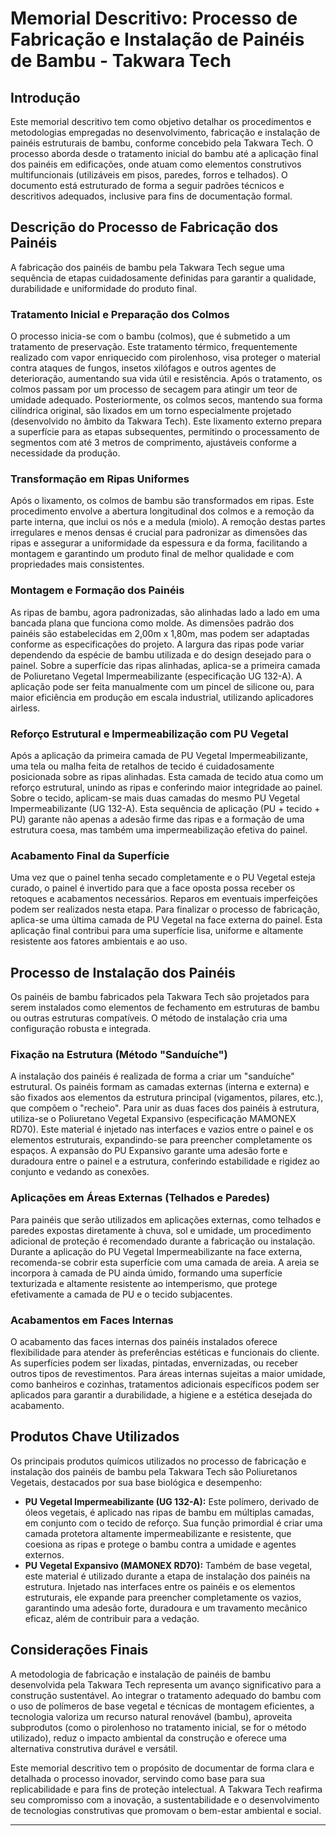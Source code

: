 # Memorial Descritivo: Processo de Fabricação e Instalação de Painéis de Bambu - Takwara Tech

## Introdução

Este memorial descritivo tem como objetivo detalhar os procedimentos e metodologias empregadas no desenvolvimento, fabricação e instalação de painéis estruturais de bambu, conforme concebido pela Takwara Tech. O processo aborda desde o tratamento inicial do bambu até a aplicação final dos painéis em edificações, onde atuam como elementos construtivos multifuncionais (utilizáveis em pisos, paredes, forros e telhados). O documento está estruturado de forma a seguir padrões técnicos e descritivos adequados, inclusive para fins de documentação formal.


## Descrição do Processo de Fabricação dos Painéis

A fabricação dos painéis de bambu pela Takwara Tech segue uma sequência de etapas cuidadosamente definidas para garantir a qualidade, durabilidade e uniformidade do produto final.

### Tratamento Inicial e Preparação dos Colmos

O processo inicia-se com o bambu (colmos), que é submetido a um tratamento de preservação. Este tratamento térmico, frequentemente realizado com vapor enriquecido com pirolenhoso, visa proteger o material contra ataques de fungos, insetos xilófagos e outros agentes de deterioração, aumentando sua vida útil e resistência. Após o tratamento, os colmos passam por um processo de secagem para atingir um teor de umidade adequado. Posteriormente, os colmos secos, mantendo sua forma cilíndrica original, são lixados em um torno especialmente projetado (desenvolvido no âmbito da Takwara Tech). Este lixamento externo prepara a superfície para as etapas subsequentes, permitindo o processamento de segmentos com até 3 metros de comprimento, ajustáveis conforme a necessidade da produção.

### Transformação em Ripas Uniformes

Após o lixamento, os colmos de bambu são transformados em ripas. Este procedimento envolve a abertura longitudinal dos colmos e a remoção da parte interna, que inclui os nós e a medula (miolo). A remoção destas partes irregulares e menos densas é crucial para padronizar as dimensões das ripas e assegurar a uniformidade da espessura e da forma, facilitando a montagem e garantindo um produto final de melhor qualidade e com propriedades mais consistentes.

### Montagem e Formação dos Painéis

As ripas de bambu, agora padronizadas, são alinhadas lado a lado em uma bancada plana que funciona como molde. As dimensões padrão dos painéis são estabelecidas em 2,00m x 1,80m, mas podem ser adaptadas conforme as especificações do projeto. A largura das ripas pode variar dependendo da espécie de bambu utilizada e do design desejado para o painel. Sobre a superfície das ripas alinhadas, aplica-se a primeira camada de Poliuretano Vegetal Impermeabilizante (especificação UG 132-A). A aplicação pode ser feita manualmente com um pincel de silicone ou, para maior eficiência em produção em escala industrial, utilizando aplicadores airless.

### Reforço Estrutural e Impermeabilização com PU Vegetal

Após a aplicação da primeira camada de PU Vegetal Impermeabilizante, uma tela ou malha feita de retalhos de tecido é cuidadosamente posicionada sobre as ripas alinhadas. Esta camada de tecido atua como um reforço estrutural, unindo as ripas e conferindo maior integridade ao painel. Sobre o tecido, aplicam-se mais duas camadas do mesmo PU Vegetal Impermeabilizante (UG 132-A). Esta sequência de aplicação (PU + tecido + PU) garante não apenas a adesão firme das ripas e a formação de uma estrutura coesa, mas também uma impermeabilização efetiva do painel.

### Acabamento Final da Superfície

Uma vez que o painel tenha secado completamente e o PU Vegetal esteja curado, o painel é invertido para que a face oposta possa receber os retoques e acabamentos necessários. Reparos em eventuais imperfeições podem ser realizados nesta etapa. Para finalizar o processo de fabricação, aplica-se uma última camada de PU Vegetal na face externa do painel. Esta aplicação final contribui para uma superfície lisa, uniforme e altamente resistente aos fatores ambientais e ao uso.

## Processo de Instalação dos Painéis

Os painéis de bambu fabricados pela Takwara Tech são projetados para serem instalados como elementos de fechamento em estruturas de bambu ou outras estruturas compatíveis. O método de instalação cria uma configuração robusta e integrada.

### Fixação na Estrutura (Método "Sanduíche")

A instalação dos painéis é realizada de forma a criar um "sanduíche" estrutural. Os painéis formam as camadas externas (interna e externa) e são fixados aos elementos da estrutura principal (vigamentos, pilares, etc.), que compõem o "recheio". Para unir as duas faces dos painéis à estrutura, utiliza-se o Poliuretano Vegetal Expansivo (especificação MAMONEX RD70). Este material é injetado nas interfaces e vazios entre o painel e os elementos estruturais, expandindo-se para preencher completamente os espaços. A expansão do PU Expansivo garante uma adesão forte e duradoura entre o painel e a estrutura, conferindo estabilidade e rigidez ao conjunto e vedando as conexões.

### Aplicações em Áreas Externas (Telhados e Paredes)

Para painéis que serão utilizados em aplicações externas, como telhados e paredes expostas diretamente à chuva, sol e umidade, um procedimento adicional de proteção é recomendado durante a fabricação ou instalação. Durante a aplicação do PU Vegetal Impermeabilizante na face externa, recomenda-se cobrir esta superfície com uma camada de areia. A areia se incorpora à camada de PU ainda úmido, formando uma superfície texturizada e altamente resistente ao intemperismo, que protege efetivamente a camada de PU e o tecido subjacentes.

### Acabamentos em Faces Internas

O acabamento das faces internas dos painéis instalados oferece flexibilidade para atender às preferências estéticas e funcionais do cliente. As superfícies podem ser lixadas, pintadas, envernizadas, ou receber outros tipos de revestimentos. Para áreas internas sujeitas a maior umidade, como banheiros e cozinhas, tratamentos adicionais específicos podem ser aplicados para garantir a durabilidade, a higiene e a estética desejada do acabamento.

## Produtos Chave Utilizados

Os principais produtos químicos utilizados no processo de fabricação e instalação dos painéis de bambu pela Takwara Tech são Poliuretanos Vegetais, destacados por sua base biológica e desempenho:

*   **PU Vegetal Impermeabilizante (UG 132-A):** Este polímero, derivado de óleos vegetais, é aplicado nas ripas de bambu em múltiplas camadas, em conjunto com o tecido de reforço. Sua função primordial é criar uma camada protetora altamente impermeabilizante e resistente, que coesiona as ripas e protege o bambu contra a umidade e agentes externos.
*   **PU Vegetal Expansivo (MAMONEX RD70):** Também de base vegetal, este material é utilizado durante a etapa de instalação dos painéis na estrutura. Injetado nas interfaces entre os painéis e os elementos estruturais, ele expande para preencher completamente os vazios, garantindo uma adesão forte, duradoura e um travamento mecânico eficaz, além de contribuir para a vedação.

## Considerações Finais

A metodologia de fabricação e instalação de painéis de bambu desenvolvida pela Takwara Tech representa um avanço significativo para a construção sustentável. Ao integrar o tratamento adequado do bambu com o uso de polímeros de base vegetal e técnicas de montagem eficientes, a tecnologia valoriza um recurso natural renovável (bambu), aproveita subprodutos (como o pirolenhoso no tratamento inicial, se for o método utilizado), reduz o impacto ambiental da construção e oferece uma alternativa construtiva durável e versátil.

Este memorial descritivo tem o propósito de documentar de forma clara e detalhada o processo inovador, servindo como base para sua replicabilidade e para fins de proteção intelectual. A Takwara Tech reafirma seu compromisso com a inovação, a sustentabilidade e o desenvolvimento de tecnologias construtivas que promovam o bem-estar ambiental e social.

---